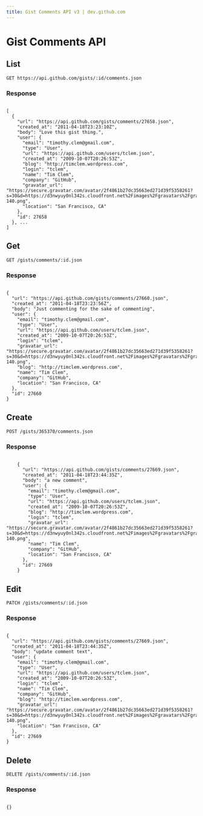 ```yaml
---
title: Gist Comments API v3 | dev.github.com
---
```


# Gist Comments API

## List

    GET https://api.github.com/gists/:id/comments.json

### Response

<pre class="highlight"><code class="language-javascript">
[
  {
    "url": "https://api.github.com/gists/comments/27658.json",
    "created_at": "2011-04-18T23:23:10Z",
    "body": "Love this gist thing.",
    "user": {
      "email": "timothy.clem@gmail.com",
      "type": "User",
      "url": "https://api.github.com/users/tclem.json",
      "created_at": "2009-10-07T20:26:53Z",
      "blog": "http://timclem.wordpress.com",
      "login": "tclem",
      "name": "Tim Clem",
      "company": "GitHub",
      "gravatar_url": "https://secure.gravatar.com/avatar/2f4861b27dc35663ed271d39f5358261?s=30&d=https://d3nwyuy0nl342s.cloudfront.net%2Fimages%2Fgravatars%2Fgravatar-140.png",
      "location": "San Francisco, CA"
    },
    "id": 27658
  }, ...
]
</code></pre>

## Get

    GET /gists/comments/:id.json

### Response

<pre class="highlight"><code class="language-javascript">
{
  "url": "https://api.github.com/gists/comments/27660.json",
  "created_at": "2011-04-18T23:23:56Z",
  "body": "Just commenting for the sake of commenting",
  "user": {
    "email": "timothy.clem@gmail.com",
    "type": "User",
    "url": "https://api.github.com/users/tclem.json",
    "created_at": "2009-10-07T20:26:53Z",
    "login": "tclem",
    "gravatar_url": "https://secure.gravatar.com/avatar/2f4861b27dc35663ed271d39f5358261?s=30&d=https://d3nwyuy0nl342s.cloudfront.net%2Fimages%2Fgravatars%2Fgravatar-140.png",
    "blog": "http://timclem.wordpress.com",
    "name": "Tim Clem",
    "company": "GitHub",
    "location": "San Francisco, CA"
  },
  "id": 27660
}
</code></pre>

## Create

    POST /gists/365370/comments.json

### Response

<pre class="highlight"><code class="language-javascript">
    {
      "url": "https://api.github.com/gists/comments/27669.json",
      "created_at": "2011-04-18T23:44:35Z",
      "body": "a new comment",
      "user": {
        "email": "timothy.clem@gmail.com",
        "type": "User",
        "url": "https://api.github.com/users/tclem.json",
        "created_at": "2009-10-07T20:26:53Z",
        "blog": "http://timclem.wordpress.com",
        "login": "tclem",
        "gravatar_url": "https://secure.gravatar.com/avatar/2f4861b27dc35663ed271d39f5358261?s=30&d=https://d3nwyuy0nl342s.cloudfront.net%2Fimages%2Fgravatars%2Fgravatar-140.png",
        "name": "Tim Clem",
        "company": "GitHub",
        "location": "San Francisco, CA"
      },
      "id": 27669
    }
</code></pre>

## Edit

    PATCH /gists/comments/:id.json

### Response

<pre class="highlight"><code class="language-javascript">
{
  "url": "https://api.github.com/gists/comments/27669.json",
  "created_at": "2011-04-18T23:44:35Z",
  "body": "update comment text",
  "user": {
    "email": "timothy.clem@gmail.com",
    "type": "User",
    "url": "https://api.github.com/users/tclem.json",
    "created_at": "2009-10-07T20:26:53Z",
    "login": "tclem",
    "name": "Tim Clem",
    "company": "GitHub",
    "blog": "http://timclem.wordpress.com",
    "gravatar_url": "https://secure.gravatar.com/avatar/2f4861b27dc35663ed271d39f5358261?s=30&d=https://d3nwyuy0nl342s.cloudfront.net%2Fimages%2Fgravatars%2Fgravatar-140.png",
    "location": "San Francisco, CA"
  },
  "id": 27669
}
</code></pre>

## Delete

    DELETE /gists/comments/:id.json

### Response

<pre class="highlight"><code class="language-javascript">
{}
</pre>

